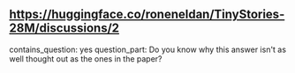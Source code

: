 ## https://huggingface.co/roneneldan/TinyStories-28M/discussions/2

contains_question: yes
question_part: Do you know why this answer isn't as well thought out as the ones in the paper?